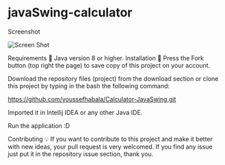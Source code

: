 # javaSwing-calculator

Screenshot


![Screen Shot](https://user-images.githubusercontent.com/56868392/78180604-ed940180-745a-11ea-9c4a-e6f7dfd75964.PNG)


Requirements 🔧
Java version 8 or higher.
Installation 🔌
Press the Fork button (top right the page) to save copy of this project on your account.

Download the repository files (project) from the download section or clone this project by typing in the bash the following command:

https://github.com/youssefhabala/Calculator-JavaSwing.git

Imported it in Intellij IDEA or any other Java IDE.

Run the application :D

Contributing 💡
If you want to contribute to this project and make it better with new ideas, your pull request is very welcomed. If you find any issue just put it in the repository issue section, thank you.
